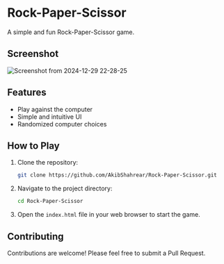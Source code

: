 # Rock-Paper-Scissor

A simple and fun Rock-Paper-Scissor game.

## Screenshot
![Screenshot from 2024-12-29 22-28-25](https://github.com/user-attachments/assets/9a118470-704d-4a36-a397-1b2aac04d2c2)

## Features
- Play against the computer
- Simple and intuitive UI
- Randomized computer choices

## How to Play
1. Clone the repository:
   ```sh
   git clone https://github.com/AkibShahrear/Rock-Paper-Scissor.git
   ```
2. Navigate to the project directory:
   ```sh
   cd Rock-Paper-Scissor
   ```
3. Open the `index.html` file in your web browser to start the game.

## Contributing
Contributions are welcome! Please feel free to submit a Pull Request.
